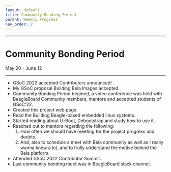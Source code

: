 ```yaml
---
layout: default
title: Community Bonding Period
parent: Weekly Progress
nav_order: 2
---
```

---
# Community Bonding Period
May 20 - June 12

---
- GSoC 2022 accepted Contributors announced! 
- My GSoC proposal Building Bela Images accepted.
- Community Bonding Period begined, a video conference was held with BeagleBoard Community members, mentors and accepted students of GSoC'22.
- Created this project web page.
- Read the Building Beagle-based embedded linux systems.
- Started reading about U-Boot, Debootstrap and study how to use it.
- Reached out to mentors regarding the following:
    1. How often we should have meeting for the project progress and doubts.
    2. And, also to schedule a meet with Bela community as well as I really wanna know a lot, and to trully understand the motive behind the Bela platform.
- Attended GSoC 2022 Contributor Summit.
- Last community bonding meet was in BeagleBoard slack channel.
